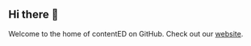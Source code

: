 ## Hi there 👋

Welcome to the home of contentED on GitHub. Check out our [website](https://contented.app).
